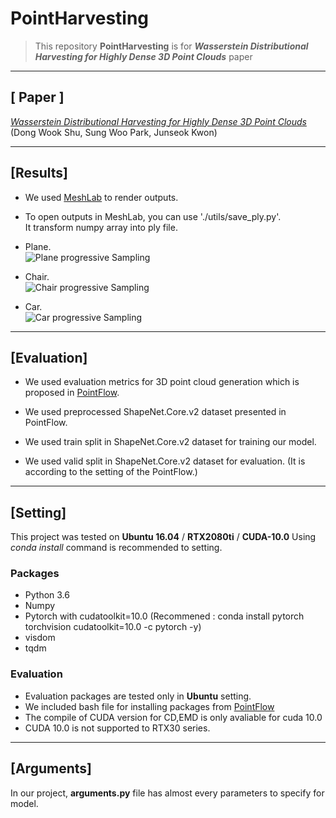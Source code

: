 # **PointHarvesting**

>This repository **PointHarvesting** is for _**Wasserstein Distributional Harvesting for Highly Dense 3D Point Clouds**_ paper
___

## [ Paper ]
[_Wasserstein Distributional Harvesting for Highly Dense 3D Point Clouds_](~~~~)  
(Dong Wook Shu, Sung Woo Park, Junseok Kwon)
___


## [Results]
- We used [MeshLab](http://www.meshlab.net/) to render outputs.

- To open outputs in MeshLab, you can use './utils/save_ply.py'.  
It transform numpy array into ply file.

- Plane.  
![Plane progressive Sampling](https://github.com/seowok/PointHarvesting/blob/master/results/plane_progressive.gif)

- Chair.  
![Chair progressive Sampling](https://github.com/seowok/PointHarvesting/blob/master/results/chair_progressive.gif)  

- Car.  
![Car progressive Sampling](https://github.com/seowok/PointHarvesting/blob/master/results/car_progressive.gif) 
___

## [Evaluation]
- We used evaluation metrics for 3D point cloud generation which is proposed in [PointFlow](https://openaccess.thecvf.com/content_ICCV_2019/papers/Yang_PointFlow_3D_Point_Cloud_Generation_With_Continuous_Normalizing_Flows_ICCV_2019_paper.pdf).

- We used preprocessed ShapeNet.Core.v2 dataset presented in PointFlow.

- We used train split in ShapeNet.Core.v2 dataset for training our model.

- We used valid split in ShapeNet.Core.v2 dataset for evaluation. (It is according to the setting of the PointFlow.)
___
                           
           
## [Setting]
This project was tested on **Ubuntu 16.04** / **RTX2080ti** / **CUDA-10.0**
Using _conda install_ command is recommended to setting.

### Packages
- Python 3.6
- Numpy
- Pytorch with cudatoolkit=10.0 (Recommened : conda install pytorch torchvision cudatoolkit=10.0 -c pytorch -y)
- visdom
- tqdm

### Evaluation
- Evaluation packages are tested only in **Ubuntu** setting.
- We included bash file for installing packages from [PointFlow](https://github.com/stevenygd/PointFlow)
- The compile of CUDA version for CD,EMD is only avaliable for cuda 10.0
- CUDA 10.0 is not supported to RTX30 series.
___

## [Arguments]
In our project, **arguments.py** file has almost every parameters to specify for model.

